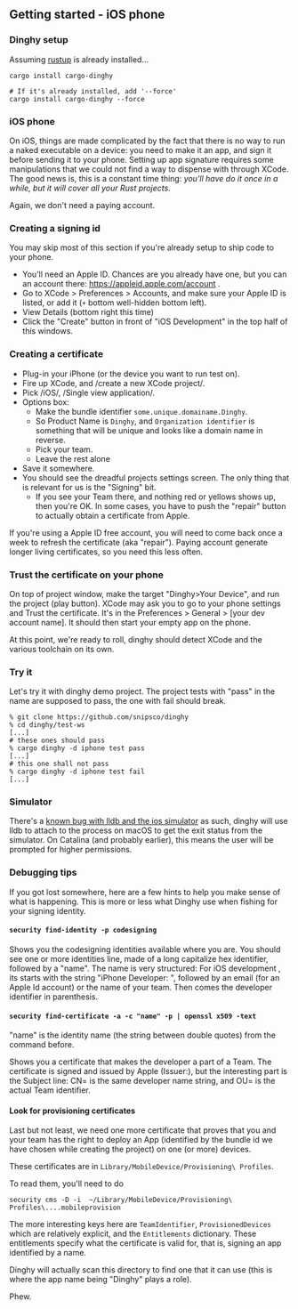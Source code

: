 ## Getting started - iOS phone


### Dinghy setup

Assuming [rustup](http://rustup.rs) is already installed...

```
cargo install cargo-dinghy

# If it's already installed, add '--force'
cargo install cargo-dinghy --force
```

### iOS phone

On iOS, things are made complicated by the fact that there is no way to run a
naked executable on a device: you need to make it an app, and sign it before
sending it to your phone. Setting up app signature requires some manipulations
that we could not find a way to dispense with through XCode. The good news is,
this is a constant time thing: *you'll have do it once in a while, but it will
cover all your Rust projects*.

Again, we don't need a paying account.

### Creating a signing id

You may skip most of this section if you're already setup to ship code to
your phone.

* You'll need an Apple ID. Chances are you already have one, but you can
    an account there: https://appleid.apple.com/account .
* Go to XCode > Preferences > Accounts, and make sure your Apple ID is listed,
    or add it (`+` bottom well-hidden bottom left).
* View Details (bottom right this time)
* Click the "Create" button in front of "iOS Development" in the top half of
    this windows.

### Creating a certificate

* Plug-in your iPhone (or the device you want to run test on).
* Fire up XCode, and /create a new XCode project/.
* Pick /iOS/, /Single view application/.
* Options box:
    * Make the bundle identifier `some.unique.domainame.Dinghy`.
    * So Product Name is `Dinghy`, and `Organization identifier` is something
        that will be unique and looks like a domain name in reverse.
    * Pick your team.
    * Leave the rest alone
* Save it somewhere.
* You should see the dreadful projects settings screen. The only thing that is
    relevant for us is the "Signing" bit.
    * If you see your Team there, and nothing red or yellows shows up, then
        you're OK. In some cases, you have to push the "repair" button to
        actually obtain a certificate from Apple.

If you're using a Apple ID free account, you will need to come back once a
week to refresh the certificate (aka "repair"). Paying account generate
longer living certificates, so you need this less often.

### Trust the certificate on your phone

On top of project window, make the target "Dinghy>Your Device", and run the
project (play button). XCode may ask you to go to your phone settings
and Trust the certificate. It's in the Preferences > General >
[your dev account name]. It should then start your empty app on the phone.

At this point, we're ready to roll, dinghy should detect XCode and the various
toolchain on its own.

### Try it

Let's try it with dinghy demo project. The project tests with "pass" in the
name are supposed to pass, the one with fail should break.

```
% git clone https://github.com/snipsco/dinghy
% cd dinghy/test-ws
[...]
# these ones should pass
% cargo dinghy -d iphone test pass
[...]
# this one shall not pass
% cargo dinghy -d iphone test fail
[...]
```

### Simulator

There's a [known bug with lldb and the ios
simulator](https://bugs.llvm.org/show_bug.cgi?id=36580) as such, dinghy will
use lldb to attach to the process on macOS to get the exit status from the
simulator.  On Catalina (and probably earlier), this means the user will be
prompted for higher permissions.

### Debugging tips

If you got lost somewhere, here are a few hints to help you make sense of
what is happening. This is more or less what Dinghy use when fishing for
your signing identity.

#### `security find-identity -p codesigning`

Shows you the codesigning identities available where you are. You should see
one or more identities line, made of a long capitalize hex identifier, followed
by a "name". The name is very structured: For iOS development , its starts
with the string "iPhone Developer: ", followed by an email (for an Apple Id
account) or the name of your team. Then comes the developer identifier in
parenthesis.

#### `security find-certificate -a -c "name" -p | openssl x509 -text`

"name" is the identity name (the string between double quotes) from the command
before.

Shows you a certificate that makes the developer a part of a Team.
The certificate is signed and issued by Apple (Issuer:), but the interesting
part is the Subject line: CN= is the same developer name string, and OU= is
the actual Team identifier.

#### Look for provisioning certificates

Last but not least, we need one more certificate that proves that you and
your team has the right to deploy an App (identified by the bundle id we have
chosen while creating the project) on one (or more) devices.

These certificates are in `Library/MobileDevice/Provisioning\ Profiles`.

To read them, you'll need to do

```
security cms -D -i  ~/Library/MobileDevice/Provisioning\ Profiles\....mobileprovision
```

The more interesting keys here are `TeamIdentifier`, `ProvisionedDevices` which
are relatively explicit, and the `Entitlements` dictionary. These entitlements
specify what the certificate is valid for, that is, signing an app identified
by a name.

Dinghy will actually scan this directory to find one that it can use (this is
where the app name being "Dinghy" plays a role).

Phew.
